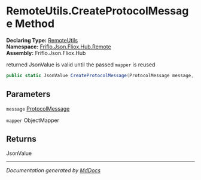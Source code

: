 ﻿<!--  
  <auto-generated>   
    The contents of this file were generated by a tool.  
    Changes to this file may be list if the file is regenerated  
  </auto-generated>   
-->

# RemoteUtils.CreateProtocolMessage Method

**Declaring Type:** [RemoteUtils](../index.md)  
**Namespace:** [Friflo.Json.Fliox.Hub.Remote](../../index.md)  
**Assembly:** Friflo.Json.Fliox.Hub

 returned JsonValue is  valid until the passed `mapper` is reused

```csharp
public static JsonValue CreateProtocolMessage(ProtocolMessage message, ObjectMapper mapper);
```

## Parameters

`message`  [ProtocolMessage](../../../Protocol/ProtocolMessage/index.md)

`mapper`  ObjectMapper

## Returns

JsonValue

___

*Documentation generated by [MdDocs](https://github.com/ap0llo/mddocs)*
